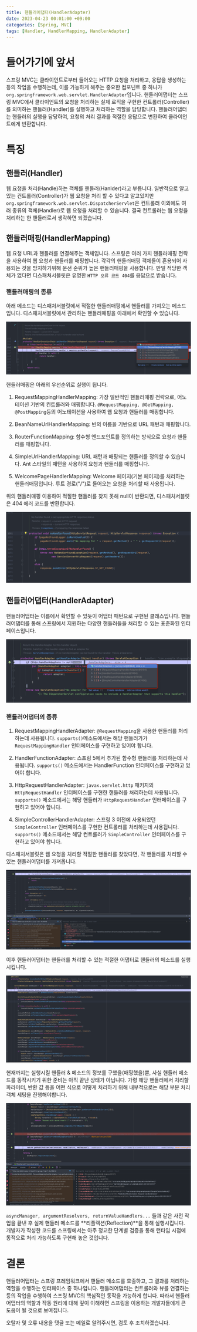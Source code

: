 ```yaml
---
title: 핸들러어댑터(HandlerAdapter)
date: 2023-04-23 00:01:00 +09:00
categories: [Spring, MVC]
tags: [Handler, HandlerMapping, HandlerAdapter]
---
```


# 들어가기에 앞서

스프링 MVC는 클라이언트로부터 들어오는 HTTP 요청을 처리하고, 응답을 생성하는 등의 작업을 수행하는데, 이를 가능하게 해주는 중요한 컴포넌트 중 하나가 ``` org.springframework.web.servlet.HandlerAdapter ```입니다. 핸들러어댑터는 스프링 MVC에서 클라이언트의 요청을 처리하는 실제 로직을 구현한 컨트롤러(Controller)를 의미하는 핸들러(Handler)를 실행하고 처리하는 역할을 담당합니다. 핸들러어댑터는 핸들러의 실행을 담당하여, 요청의 처리 결과를 적절한 응답으로 변환하여 클라이언트에게 반환합니다.

# 특징

## 핸들러(Handler)

웹 요청을 처리(Handle)하는 객체를 핸들러(Hanlder)라고 부릅니다. 일반적으로 알고 있는 컨트롤러(Controller)가 웹 요청을 처리 할 수 있다고 알고있지만 ``` org.springframework.web.servlet.DispatcherServlet ```은 컨트롤러 이외에도 여러 종류의 객체(Handler)로 웹 요청을 처리할 수 있습니다. 결국 컨트롤러는 웹 요청을 처리하는 한 핸들러로서 생각하면 되겠습니다.

## 핸들러매핑(HandlerMapping)

웹 요청 URL과 핸들러를 연결해주는 객체입니다. 스프링은 여러 가지 핸들러매핑 전략을 사용하여 웹 요청과 핸들러를 매핑합니다. 각각의 핸들러매핑 객체들이 혼용되어 사용되는 것을 방지하기위해 운선 순위가 높은 핸들러매핑을 사용합니다. 만일 적당한 객체가 없다면 디스패처서블릿은 유명한 ``` HTTP 오류 코드 404 ```를 응답으로 받습니다.

### 핸들러매핑의 종류

아래 메소드는 디스패처서블릿에서 적절한 핸들러매핑에서 핸들러를 가져오는 메소드입니다. 디스패처서블릿에서 관리하는 핸들러매핑을 아래에서 확인할 수 있습니다.

![handler-mappings](/assets/img/spring/mvc/handler-adapter/handler-mappings.png)

핸들러매핑은 아래의 우선순위로 실행이 됩니다.

1. RequestMappingHandlerMapping: 가장 일반적인 핸들러매핑 전략으로, 어노테이션 기반의 컨트롤러와 매핑합니다. ``` @RequestMapping, @GetMapping, @PostMapping ```등의 어노테이션을 사용하여 웹 요청과 핸들러를 매핑합니다.

2. BeanNameUrlHandlerMapping: 빈의 이름을 기반으로 URL 패턴과 매핑합니다.

3. RouterFunctionMapping: 함수형 엔드포인트를 정의하는 방식으로 요청과 핸들러를 매핑합니다.

4. SimpleUrlHandlerMapping: URL 패턴과 매핑되는 핸들러를 정의할 수 있습니다. Ant 스타일의 패턴을 사용하여 요청과 핸들러를 매핑합니다.

5. WelcomePageHandlerMapping: Welcome 페이지(기본 페이지)를 처리하는 핸들러매핑입니다. 루트 경로("/")로 들어오는 요청을 처리할 때 사용됩니다.

위의 핸들러매핑 이용하여 적절한 핸들러를 찾지 못해 null이 반환되면, 디스패처서블릿은 404 에러 코드를 반환합니다.

![no-handler-found](/assets/img/spring/mvc/handler-adapter/no-handler-found.png)

## 핸들러어댑터(HandlerAdapter)

핸들러어댑터는 이름에서 확인할 수 있듯이 어댑터 패턴으로 구현된 클래스입니다. 핸들러어댑터를 통해 스프링에서 지원하는 다양한 핸들러들을 처리할 수 있는 표준화된 인터페이스입니다.

![get-handler-adapter](/assets/img/spring/mvc/handler-adapter/get-handler-adapter.png)

### 핸들러어댑터의 종류

1. RequestMappingHandlerAdapter: ``` @RequestMapping ```을 사용한 핸들러를 처리하는데 사용됩니다. ``` supports() ```메소드에서는 해당 핸들러가가 ``` RequestMappingHandler ``` 인터페이스를 구현하고 있어야 합니다.

2. HandlerFunctionAdapter: 스프링 5에서 추가된 함수형 핸들러를 처리하는데 사용됩니다. ``` supports() ``` 메소드에서는 HandlerFunction 인터페이스를 구현하고 있어야 합니다.

3. HttpRequestHandlerAdapter: ``` javax.servlet.http ``` 패키지의 ``` HttpRequestHandler ``` 인터페이스를 구현한 핸들러를 처리하는데 사용됩니다. ``` supports() ``` 메소드에서는 해당 핸들러가 ``` HttpRequestHandler ``` 인터페이스를 구현하고 있어야 합니다.

4. SimpleControllerHandlerAdapter: 스프링 3 이전에 사용되었던 ``` SimpleController ``` 인터페이스를 구현한 컨트롤러를 처리하는데 사용됩니다. ``` supports() ``` 메소드에서는 해당 컨트롤러가 ``` SimpleController ``` 인터페이스를 구현하고 있어야 합니다.

디스패처서블릿은 웹 요청을 처리할 적절한 핸들러를 찾았다면, 각 핸들러를 처리할 수 있는 핸들러어댑터를 가져옵니다.

![call-hanlde](/assets/img/spring/mvc/handler-adapter/call-handle.png)

이후 핸들러어댑터는 핸들러를 처리할 수 있는 적절한 어댑터로 핸들러의 메소드를 실행시킵니다.

![invoke-handler-method-1](/assets/img/spring/mvc/handler-adapter/invoke-handler-method-1.png)

현재까지는 실행시킬 핸들러 & 메소드의 정보를 구했을(매핑했을)뿐, 사실 핸들러 메소드를 동작시키기 위한 준비는 아직 끝난 상태가 아닙니다. 가령 해당 핸들러에서 처리할 파라미터, 반환 값 등을 어떤 식으로 어떻게 처리하기 위해 내부적으로는 해당 부분 처리 객체 세팅을 진행해야합니다.

![invoke-handler-method-2](/assets/img/spring/mvc/handler-adapter/invoke-handler-method-2.png)

``` asyncManager, argumentResolvers, returnValueHandlers... ``` 들과 같은 사전 작업을 끝낸 후 실제 핸들러 메소드를 **리플렉션(Reflection)**을 통해 실행시킵니다.  
개발자가 작성한 코드를 스프링에서는 아주 정교한 단계별 검증을 통해 런타임 시점에 동적으로 처리 가능하도록 구현해 놓은 것입니다.

# 결론

핸들러어댑터는 스프링 프레임워크에서 핸들러 메소드를 호출하고, 그 결과를 처리하는 역할을 수행하는 인터페이스 중 하나입니다.
핸들러어댑터는 컨트롤러와 뷰를 연결하는 등의 작업을 수행하여 스프링 MVC의 핵심적인 동작을 가능하게 합니다. 따라서 핸들러어댑터의 역할과 작동 원리에 대해 깊이 이해하면 스프링을 이용하는 개발자들에게 큰 도움이 될 것으로 보여집니다.

오탈자 및 오류 내용을 댓글 또는 메일로 알려주시면, 검토 후 조치하겠습니다. 

